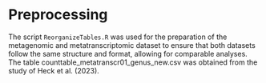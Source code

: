 # Preprocessing
The script `ReorganizeTables.R` was used for the preparation of the metagenomic and metatranscriptomic dataset to ensure that both datasets follow the same structure and format, allowing for comparable analyses. The table counttable_metatranscr01_genus_new.csv was obtained from the study of Heck et al. (2023). 
